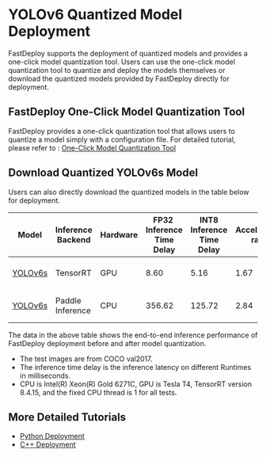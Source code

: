 # YOLOv6 Quantized Model Deployment

FastDeploy supports the deployment of quantized models and provides a one-click model quantization tool.
Users can use the one-click model quantization tool to quantize and deploy the models themselves or download the quantized models provided by FastDeploy directly for deployment.

## FastDeploy One-Click Model Quantization Tool

FastDeploy provides a one-click quantization tool that allows users to quantize a model simply with a configuration file.
For detailed tutorial, please refer to : [One-Click Model Quantization Tool](../../../../../tools/auto_compression/)

## Download Quantized YOLOv6s Model

Users can also directly download the quantized models in the table below for deployment.

| Model                                                                   | Inference Backend | Hardware | FP32  Inference Time Delay | INT8 Inference Time Delay | Acceleration ratio | FP32 mAP | INT8 mAP | Method                          |
| ----------------------------------------------------------------------- | ----------------- | -------- | -------------------------- | ------------------------- | ------------------ | -------- | -------- | ------------------------------- |
| [YOLOv6s](https://bj.bcebos.com/paddlehub/fastdeploy/yolov6s_quant.tar) | TensorRT          | GPU      | 8.60                       | 5.16                      | 1.67               | 42.5     | 40.6     | Quantized distillation training |
| [YOLOv6s](https://bj.bcebos.com/paddlehub/fastdeploy/yolov6s_quant.tar) | Paddle Inference  | CPU      | 356.62                     | 125.72                    | 2.84               | 42.5     | 41.2     | Quantized distillation training |

The data in the above table shows the end-to-end inference performance of FastDeploy deployment before and after model quantization.

- The test images are from COCO val2017.
- The inference time delay is the inference latency on different Runtimes in milliseconds.
- CPU is Intel(R) Xeon(R) Gold 6271C, GPU is Tesla T4, TensorRT version 8.4.15, and the fixed CPU thread is 1 for all tests.

## More Detailed Tutorials

- [Python Deployment](python)
- [C++ Deployment](cpp)
